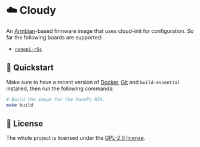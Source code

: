 # ☁️ Cloudy

An [Armbian][armbian]-based firmware image that uses cloud-init for configuration. So far the following boards are supported:

- [`nanopi-r5s`][nanopi-r5s]

## 🚀 Quickstart

Make sure to have a recent version of [Docker][docker], [Git][git] and `build-essential` installed, then run the following commands:

```bash
# Build the image for the NanoPi R5S.
make build
```

## 📜 License

The whole project is licensed under the [GPL-2.0 license][license].

[armbian]: https://github.com/armbian/build
[nanopi-r5s]: https://www.friendlyelec.com/index.php?route=product/product&product_id=287
[docker]: https://www.docker.com/
[git]: https://git-scm.com/
[license]: LICENSE.md

